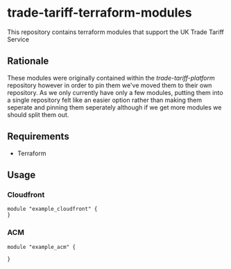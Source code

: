 # trade-tariff-terraform-modules

This repository contains terraform modules that support the UK Trade Tariff Service

## Rationale

These modules were originally contained within the _trade-tariff-platform_ repository however in order to pin them we've moved them to their own repository.
As we only currently have only a few modules, putting them into a single repository felt like an easier option rather than making them seperate and pinning them seperately although if we get more modules we should split them out.

## Requirements

- Terraform

## Usage

### Cloudfront

```hcl
module "example_cloudfront" {
}
```

### ACM

```hcl
module "example_acm" {

}
